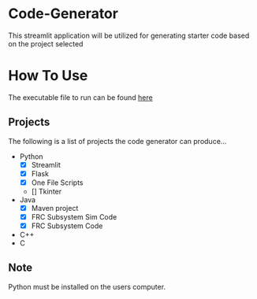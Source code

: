 # Code-Generator
This streamlit application will be utilized for generating starter code based on the project selected

# How To Use
The executable file to run can be found [here](dist/gui.exe)

## Projects
The following is a list of projects the code generator can produce...

- Python
    - [x] Streamlit
    - [x] Flask
    - [x] One File Scripts
    - [] Tkinter
- Java
    - [x] Maven project
    - [x] FRC Subsystem Sim Code
    - [x] FRC Subsystem Code
- C++
- C
## Note
Python must be installed on the users computer. 


